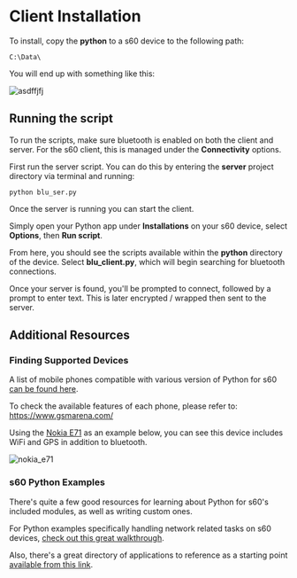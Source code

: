 # Client Installation

To install, copy the **python** to a s60 device to the following path:

`
C:\Data\
`

You will end up with something like this:

![asdffjfj](https://user-images.githubusercontent.com/69375951/128440122-a54300e4-e658-464e-a9a1-a0b856675b52.png)


## Running the script

To run the scripts, make sure bluetooth is enabled on both the client and server. For the s60 client, this is managed under the **Connectivity** options.

First run the server script. You can do this by entering the **server** project directory via terminal and running:

```
python blu_ser.py
```

Once the server is running you can start the client.

Simply open your Python app under **Installations** on your s60 device, select **Options**, then **Run script**.

From here, you should see the scripts available within the **python** directory of the device. Select **blu_client.py**, which will begin searching for bluetooth connections.

Once your server is found, you'll be prompted to connect, followed by a prompt to enter text. This is later encrypted / wrapped then sent to the server.

## Additional Resources

### Finding Supported Devices

A list of mobile phones compatible with various version of Python for s60 [can be found here](https://en.wikipedia.org/wiki/S60_(software_platform)).

To check the available features of each phone, please refer to: https://www.gsmarena.com/

Using the [Nokia E71](https://www.gsmarena.com/nokia_e71-2425.php) as an example below, you can see this device includes WiFi and GPS in addition to bluetooth.

![nokia_e71](https://user-images.githubusercontent.com/69375951/128099832-b44e20ff-5059-4477-802b-e29042939a5e.png)

### s60 Python Examples

There's quite a few good resources for learning about Python for s60's included modules, as well as writing custom ones.

For Python examples specifically handling network related tasks on s60 devices, [check out this great walkthrough](http://croozeus.com/blogs/?p=525).

Also, there's a great directory of applications to reference as a starting point [available from this link](http://croozeus.com/blogs/?page_id=838).
